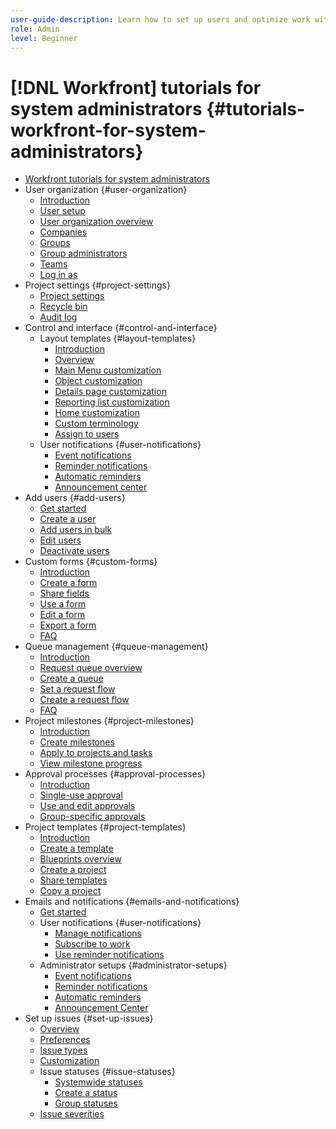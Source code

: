 ```yaml
---
user-guide-description: Learn how to set up users and optimize work with system settings in [!DNL Adobe Workfront].
role: Admin
level: Beginner
---
```

# [!DNL Workfront] tutorials for system administrators {#tutorials-workfront-for-system-administrators}

+ [Workfront tutorials for system administrators](home.md)
+ User organization {#user-organization}
  + [Introduction](/help/administrator-fundamentals-program/user-organization/system-administrator-fundamentals-course-introduction.md)
  + [User setup](/help/administrator-fundamentals-program/user-organization/user-setup.md)
  + [User organization overview](/help/administrator-fundamentals-program/user-organization/user-organization-introduction.md)
  + [Companies](/help/administrator-fundamentals-program/user-organization/user-organization-companies.md)
  + [Groups](/help/administrator-fundamentals-program/user-organization/user-organization-groups.md)
  + [Group administrators](/help/administrator-fundamentals-program/user-organization/introduction-to-group-administators.md)
  + [Teams](/help/administrator-fundamentals-program/user-organization/user-organization-teams.md)
  + [Log in as](/help/administrator-fundamentals-program/user-organization/log-in-as.md)
+ Project settings {#project-settings}
  + [Project settings](/help/administrator-fundamentals-program/project-setup/project-setup.md)
  + [Recycle bin](/help/administrator-fundamentals-program/project-setup/recycle-bin.md)
  + [Audit log](/help/administrator-fundamentals-program/project-setup/system-audit-log.md)
+ Control and interface {#control-and-interface}
  + Layout templates {#layout-templates}
    + [Introduction](/help/administrator-fundamentals-program/control-and-interface/what-are-layout-templates.md)
    + [Overview](/help/administrator-fundamentals-program/control-and-interface/find-layout-templates.md)
    + [Main Menu customization](/help/administrator-fundamentals-program/control-and-interface/customize-the-main-menu-with-layout-templates.md)
    + [Object customization](/help/administrator-fundamentals-program/control-and-interface/customize-object-areas-with-a-layout-template.md)
    + [Details page customization](/help/administrator-fundamentals-program/control-and-interface/customize-project-details-with-layout-templates.md)
    + [Reporting list customization](/help/administrator-fundamentals-program/control-and-interface/customize-reporting-lists-with-layout-templates.md)
    + [Home customization](/help/administrator-fundamentals-program/control-and-interface/customize-workfront-home-with-layout-templates.md)
    + [Custom terminology](/help/administrator-fundamentals-program/control-and-interface/customize-workfront-terminology.md)
    + [Assign to users](/help/administrator-fundamentals-program/control-and-interface/assign-and-manage-access-to-layout-templates.md)
  + User notifications {#user-notifications}
    + [Event notifications](/help/administrator-fundamentals-program/control-and-interface/set-up-event-notifications.md)
    + [Reminder notifications](/help/administrator-fundamentals-program/control-and-interface/create-reminder-notifications.md)
    + [Automatic reminders](/help/administrator-fundamentals-program/control-and-interface/set-up-automatic-reminders.md)
    + [Announcement center](/help/administrator-fundamentals-program/control-and-interface/use-the-announcement-center.md)
+ Add users {#add-users}
  + [Get started](/help/administrator-fundamentals-program/add-users-to-workfront/getting-started-with-adding-users-to-workfront.md)
  + [Create a user](/help/administrator-fundamentals-program/add-users-to-workfront/create-an-individual-user.md)
  + [Add users in bulk](/help/administrator-fundamentals-program/add-users-to-workfront/add-users-in-bulk.md)
  + [Edit users](/help/administrator-fundamentals-program/add-users-to-workfront/edit-user-information.md)
  + [Deactivate users](/help/administrator-fundamentals-program/add-users-to-workfront/deactivate-or-delete-users.md)
+ Custom forms {#custom-forms}
  + [Introduction](/help/administrator-fundamentals-program/custom-forms/custom-forms-course-introduction.md)
  + [Create a form](/help/administrator-fundamentals-program/custom-forms/custom-forms-creating-and-sharing-a-custom-form.md)
  + [Share fields](/help/administrator-fundamentals-program/custom-forms/share-custom-fields.md)
  + [Use a form](/help/administrator-fundamentals-program/custom-forms/custom-forms-using-a-custom-form.md)
  + [Edit a form](/help/administrator-fundamentals-program/custom-forms/custom-forms-edit-a-custom-form.md)
  + [Export a form](/help/administrator-fundamentals-program/custom-forms/export-a-custom-form-as-a-pdf.md)
  + [FAQ](/help/administrator-fundamentals-program/custom-forms/custom-forms-faq.md)
+ Queue management {#queue-management}
  + [Introduction](/help/administrator-fundamentals-program/queue-management/queue-management-course-introduction.md)
  + [Request queue overview](/help/administrator-fundamentals-program/queue-management/introduction-to-request-queues.md)
  + [Create a queue](/help/administrator-fundamentals-program/queue-management/queue-creation.md)
  + [Set a request flow](/help/administrator-fundamentals-program/queue-management/setting-request-flow.md)
  + [Create a request flow](/help/administrator-fundamentals-program/queue-management/how-to-create-a-request-flow.md)
  + [FAQ](/help/administrator-fundamentals-program/queue-management/request-queue-faq.md)
+ Project milestones {#project-milestones}
  + [Introduction](/help/administrator-fundamentals-program/milestones/milestones-course-introduction.md)
  + [Create milestones](/help/administrator-fundamentals-program/milestones/creating-milestones.md)
  + [Apply to projects and tasks](/help/administrator-fundamentals-program/milestones/applying-milestones.md)
  + [View milestone progress](/help/administrator-fundamentals-program/milestones/viewing-milestones.md)
+ Approval processes {#approval-processes}
  + [Introduction](/help/administrator-fundamentals-program/approval-processes/approval-processes-course-introduction.md)
  + [Single-use approval](/help/administrator-fundamentals-program/approval-processes/creating-a-single-use-approval-process.md)
  + [Use and edit approvals](/help/administrator-fundamentals-program/approval-processes/how-to-attach-and-edit-existing-approval-processes.md)
  + [Group-specific approvals](/help/administrator-fundamentals-program/approval-processes/group-specific-approval-processes.md)
+ Project templates {#project-templates}
  + [Introduction](/help/administrator-fundamentals-program/project-templates/project-templates-course-introduction.md)
  + [Create a template](/help/administrator-fundamentals-program/project-templates/creating-a-template.md)
  + [Blueprints overview](/help/administrator-fundamentals-program/project-templates/create-a-template-with-blueprints.md)
  + [Create a project](/help/administrator-fundamentals-program/project-templates/create-a-project-directly-from-a-template.md)
  + [Share templates](/help/administrator-fundamentals-program/project-templates/sharing-a-template.md)
  + [Copy a project](/help/administrator-fundamentals-program/project-templates/copy-an-existing-project.md)
+ Emails and notifications {#emails-and-notifications}
  + [Get started](/help/administrator-fundamentals-program/email-and-in-app-notifications/get-started-user-notification-management.md)
  + User notifications {#user-notifications}
    + [Manage notifications](/help/administrator-fundamentals-program/email-and-in-app-notifications/user-manage-user-event-notifications.md)
    + [Subscribe to work](/help/administrator-fundamentals-program/email-and-in-app-notifications/user-subscribe-to-work-items.md)
    + [Use reminder notifications](/help/administrator-fundamentals-program/email-and-in-app-notifications/user-attach-reminder-notifications.md)
  + Administrator setups {#administrator-setups}
    + [Event notifications](/help/administrator-fundamentals-program/email-and-in-app-notifications/admin-set-up-event-notifications.md)
    + [Reminder notifications](/help/administrator-fundamentals-program/email-and-in-app-notifications/admin-create-reminder-notifications.md)
    + [Automatic reminders](/help/administrator-fundamentals-program/email-and-in-app-notifications/admin-set-up-automatic-reminders.md)
    + [Announcement Center](/help/administrator-fundamentals-program/email-and-in-app-notifications/admin-use-the-announcement-center.md)
+ Set up issues {#set-up-issues}
  + [Overview](/help/administrator-fundamentals-program/setting-up-issues/issue-overview.md)
  + [Preferences](/help/administrator-fundamentals-program/setting-up-issues/issue-preferences.md)
  + [Issue types](/help/administrator-fundamentals-program/setting-up-issues/default-issue-types.md)
  + [Customization](/help/administrator-fundamentals-program/setting-up-issues/customize-issue-types-and-terminology.md)
  + Issue statuses {#issue-statuses}
    + [Systemwide statuses](/help/administrator-fundamentals-program/setting-up-issues/create-systemwide-issue-status.md)
    + [Create a status](/help/administrator-fundamentals-program/setting-up-issues/create-an-issue-status.md)
    + [Group statuses](/help/administrator-fundamentals-program/setting-up-issues/issue-status-and-group-administrators.md)
  + [Issue severities](/help/administrator-fundamentals-program/setting-up-issues/manage-issue-severities.md)
